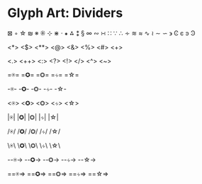 # Glyph Art: Dividers

⊠ ◦ ☆ ₪ ※ ⁜ ⊹ ⋇ · ⁕ ⁂ ⁑ § ∞ ∾ ∺ ∷ ∵ ∴ ∻ ≋ ≈ ∿ ≀ ∼ ∽
϶ Ͼ ͼ ͽ Ͽ

<*> <$> <**> <@> <&> <%> <#> <+>

<.> <++> <:> <?> <!> </> <^> <~>


=⍟=  =✪=  =❂=  =∻=  =☆=

-⍟-  -✪-  -❂-  -∻-  -☆-

<⍟>  <✪>  <❂>  <∻>  <☆>

|⍟|  |✪|  |❂|  |∻|  |☆|

/⍟/  /✪/  /❂/  /∻/  /☆/

\⍟\  \✪\  \❂\  \∻\  \☆\

--⍟->  --✪->  --❂->  --∻->  --☆->

==⍟=>  ==✪=>  ==❂=>  ==∻=>  ==☆=>
